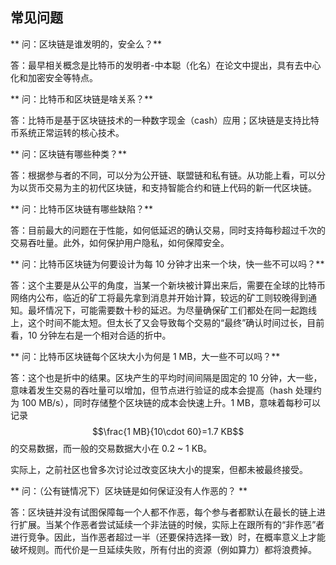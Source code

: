 ## 常见问题


** 问：区块链是谁发明的，安全么？**

答：最早相关概念是比特币的发明者-中本聪（化名）在论文中提出，具有去中心化和加密安全等特点。

** 问：比特币和区块链是啥关系？**

答：比特币是基于区块链技术的一种数字现金（cash）应用；区块链是支持比特币系统正常运转的核心技术。

** 问：区块链有哪些种类？**

答：根据参与者的不同，可以分为公开链、联盟链和私有链。从功能上看，可以分为以货币交易为主的初代区块链，和支持智能合约和链上代码的新一代区块链。

** 问：比特币区块链有哪些缺陷？**

答：目前最大的问题在于性能，如何低延迟的确认交易，同时支持每秒超过千次的交易吞吐量。此外，如何保护用户隐私，如何保障安全。

** 问：比特币区块链为何要设计为每 10 分钟才出来一个块，快一些不可以吗？**

答：这个主要是从公平的角度，当某一个新块被计算出来后，需要在全球的比特币网络内公布，临近的矿工将最先拿到消息并开始计算，较远的矿工则较晚得到通知。最坏情况下，可能需要数十秒的延迟。为尽量确保矿工们都处在同一起跑线上，这个时间不能太短。但太长了又会导致每个交易的“最终”确认时间过长，目前看，10 分钟左右是一个相对合适的折中。

** 问：比特币区块链每个区块大小为何是 1 MB，大一些不可以吗？**

答：这个也是折中的结果。区块产生的平均时间间隔是固定的 10 分钟，大一些，意味着发生交易的吞吐量可以增加，但节点进行验证的成本会提高（hash 处理约为 100 MB/s），同时存储整个区块链的成本会快速上升。1 MB，意味着每秒可以记录 $$\frac{1 MB}{10\cdot 60}=1.7 KB$$ 的交易数据，而一般的交易数据大小在 0.2 ~ 1 KB。

实际上，之前社区也曾多次讨论过改变区块大小的提案，但都未被最终接受。

** 问：（公有链情况下）区块链是如何保证没有人作恶的？ **

答：区块链并没有试图保障每一个人都不作恶，每个参与者都默认在最长的链上进行扩展。当某个作恶者尝试延续一个非法链的时候，实际上在跟所有的“非作恶”者进行竞争。因此，当作恶者超过一半（还要保持选择一致）时，在概率意义上才能破坏规则。而代价是一旦延续失败，所有付出的资源（例如算力）都将浪费掉。